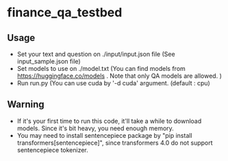 # finance_qa_testbed

## Usage

- Set your text and question on ./input/input.json file (See input_sample.json file)
- Set models to use on ./model.txt (You can find models from https://huggingface.co/models . Note that only QA models are allowed. )
- Run run.py (You can use cuda by '-d cuda' argument. (default : cpu)

## Warning

- If it's your first time to run this code, it'll take a while to download models. Since it's bit heavy, you need enough memory.
- You may need to install sentencepiece package by "pip install transformers[sentencepiece]", since transformers 4.0 do not support sentencepiece tokenizer.
